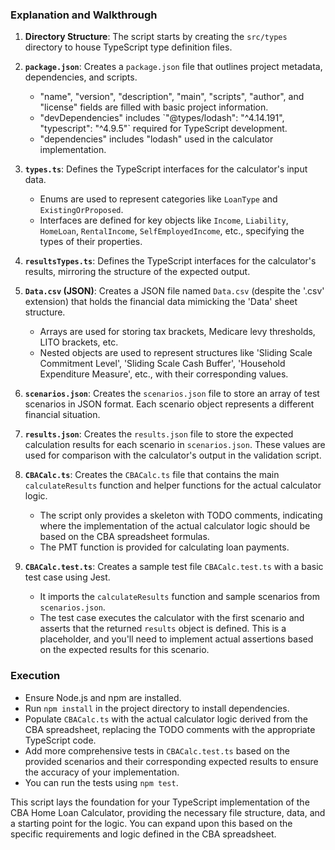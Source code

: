 ### Explanation and Walkthrough

1. **Directory Structure**: The script starts by creating the `src/types` directory to house TypeScript type definition files.

2. **`package.json`**: Creates a `package.json` file that outlines project metadata, dependencies, and scripts.
    * "name", "version", "description", "main", "scripts", "author", and "license" fields are filled with basic project information.
    * "devDependencies" includes \`"@types/lodash": "^4.14.191", "typescript": "^4.9.5"\` required for TypeScript development.
    * "dependencies" includes "lodash" used in the calculator implementation.

3. **`types.ts`**: Defines the TypeScript interfaces for the calculator's input data.
    * Enums are used to represent categories like `LoanType` and `ExistingOrProposed`.
    * Interfaces are defined for key objects like `Income`, `Liability`, `HomeLoan`, `RentalIncome`, `SelfEmployedIncome`, etc., specifying the types of their properties.

4. **`resultsTypes.ts`**: Defines the TypeScript interfaces for the calculator's results, mirroring the structure of the expected output.

5. **`Data.csv` (JSON)**: Creates a JSON file named `Data.csv` (despite the '.csv' extension) that holds the financial data mimicking the 'Data' sheet structure.
    * Arrays are used for storing tax brackets, Medicare levy thresholds, LITO brackets, etc.
    * Nested objects are used to represent structures like 'Sliding Scale Commitment Level', 'Sliding Scale Cash Buffer', 'Household Expenditure Measure', etc., with their corresponding values.

6. **`scenarios.json`**: Creates the `scenarios.json` file to store an array of test scenarios in JSON format. Each scenario object represents a different financial situation.

7. **`results.json`**: Creates the `results.json` file to store the expected calculation results for each scenario in `scenarios.json`. These values are used for comparison with the calculator's output in the validation script.

8. **`CBACalc.ts`**: Creates the `CBACalc.ts` file that contains the main `calculateResults` function and helper functions for the actual calculator logic.
    * The script only provides a skeleton with TODO comments, indicating where the implementation of the actual calculator logic should be based on the CBA spreadsheet formulas.
    * The PMT function is provided for calculating loan payments.

9. **`CBACalc.test.ts`**: Creates a sample test file `CBACalc.test.ts` with a basic test case using Jest.
    * It imports the `calculateResults` function and sample scenarios from `scenarios.json`.
    * The test case executes the calculator with the first scenario and asserts that the returned `results` object is defined. This is a placeholder, and you'll need to implement actual assertions based on the expected results for this scenario.

### Execution

* Ensure Node.js and npm are installed.
* Run `npm install` in the project directory to install dependencies.
* Populate `CBACalc.ts` with the actual calculator logic derived from the CBA spreadsheet, replacing the TODO comments with the appropriate TypeScript code.
* Add more comprehensive tests in `CBACalc.test.ts` based on the provided scenarios and their corresponding expected results to ensure the accuracy of your implementation.
* You can run the tests using `npm test`.

This script lays the foundation for your TypeScript implementation of the CBA Home Loan Calculator, providing the necessary file structure, data, and a starting point for the logic. You can expand upon this based on the specific requirements and logic defined in the CBA spreadsheet.&#x20;

